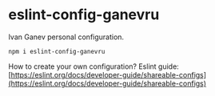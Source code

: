 # eslint-config-ganevru

Ivan Ganev personal configuration.

```
npm i eslint-config-ganevru
```

How to create your own configuration? Eslint guide: [https://eslint.org/docs/developer-guide/shareable-configs](https://eslint.org/docs/developer-guide/shareable-configs)
